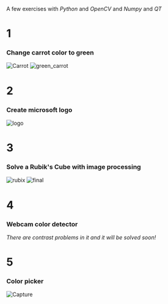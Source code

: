 A few exercises with _Python_ and _OpenCV_ and _Numpy_ and _QT_

# 1
### Change carrot color to green

![Carrot](https://user-images.githubusercontent.com/79134287/147850338-feb2070a-c026-47b2-b582-d302af84ecb5.jpg)
![green_carrot](https://user-images.githubusercontent.com/79134287/147850340-04697199-3be0-49b5-9a0b-cda3478178c4.jpg)

# 2
### Create microsoft logo

![logo](https://user-images.githubusercontent.com/79134287/147850367-2668d2f3-4278-4fb3-8e35-44921acd0305.jpg)

# 3
### Solve a Rubik's Cube with image processing

![rubix](https://user-images.githubusercontent.com/79134287/147850397-c68a5b71-0ed1-48e2-a545-962ac54aec82.png)
![final](https://user-images.githubusercontent.com/79134287/147850401-ee0b8957-bf91-4197-b446-8e4f3d8a08bb.jpg)

# 4
### Webcam color detector 

_There are contrast problems in it and it will be solved soon!_

# 5 
### Color picker

![Capture](https://user-images.githubusercontent.com/79134287/147853284-412d4679-7aeb-491f-ae19-f0aed22954c6.JPG)
